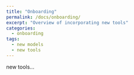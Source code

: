 ```yaml
---
title: "Onboarding"
permalink: /docs/onboarding/
excerpt: "Overview of incorporating new tools"
categories:
  - onboarding
tags:
  - new models
  - new tools
---
```


new tools...